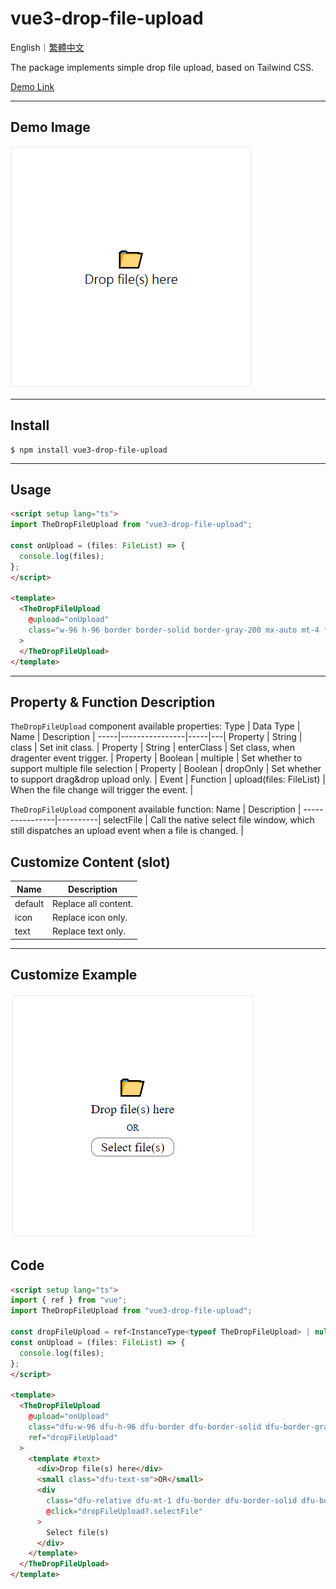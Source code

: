 # vue3-drop-file-upload

English｜[繁體中文](https://github.com/LaiJunBin/vue3-drop-file-upload/blob/main/README.zh-tw.md#vue3-drop-file-upload)

The package implements simple drop file upload, based on Tailwind CSS.

[Demo Link](https://laijunbin.github.io/vue3-drop-file-upload)

---

## Demo Image
![](./docs/images/default.png)

---

## Install

```
$ npm install vue3-drop-file-upload
```

---

## Usage

```html
<script setup lang="ts">
import TheDropFileUpload from "vue3-drop-file-upload";

const onUpload = (files: FileList) => {
  console.log(files);
};
</script>

<template>
  <TheDropFileUpload
    @upload="onUpload"
    class="w-96 h-96 border border-solid border-gray-200 mx-auto mt-4 flex items-center justify-center"
  >
  </TheDropFileUpload>
</template>
```

---

## Property & Function Description
    
`TheDropFileUpload` component available properties:
Type  | Data Type  | Name           | Description  |
-----|----------------|-----|---|
Property | String | class    | Set init class. |
Property | String | enterClass    | Set class, when dragenter event trigger. |
Property | Boolean | multiple    | Set whether to support multiple file selection |
Property | Boolean | dropOnly    | Set whether to support drag&drop upload only. |
Event | Function | upload(files: FileList)    | When the file change will trigger the event. |

`TheDropFileUpload` component available function:
Name       | Description   |
----------------|----------|
selectFile       | Call the native select file window, which still dispatches an upload event when a file is changed. |

## Customize Content (slot)
Name  |  Description  |
-----|----|
default | Replace all content. |
icon | Replace icon only. |
text |  Replace text only. |

---

## Customize Example

![](./docs/images/custom.png)

## Code

```html
<script setup lang="ts">
import { ref } from "vue";
import TheDropFileUpload from "vue3-drop-file-upload";

const dropFileUpload = ref<InstanceType<typeof TheDropFileUpload> | null>(null);
const onUpload = (files: FileList) => {
  console.log(files);
};
</script>

<template>
  <TheDropFileUpload
    @upload="onUpload"
    class="dfu-w-96 dfu-h-96 dfu-border dfu-border-solid dfu-border-gray-200 dfu-mx-auto dfu-mt-4 dfu-flex dfu-items-center dfu-justify-center"
    ref="dropFileUpload"
  >
    <template #text>
      <div>Drop file(s) here</div>
      <small class="dfu-text-sm">OR</small>
      <div
        class="dfu-relative dfu-mt-1 dfu-border dfu-border-solid dfu-border-gray-500 dfu-rounded-xl dfu-z-50 dfu-cursor-pointer dfu-select-none"
        @click="dropFileUpload?.selectFile"
      >
        Select file(s)
      </div>
    </template>
  </TheDropFileUpload>
</template>
```